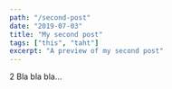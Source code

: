 ```yaml
---
path: "/second-post"
date: "2019-07-03"
title: "My second post"
tags: ["this", "taht"]
excerpt: "A preview of my second post"
---
```


2 Bla bla bla...
